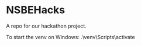 # NSBEHacks
A repo for our hackathon project.

To start the venv on Windows:
.\venv\Scripts\activate